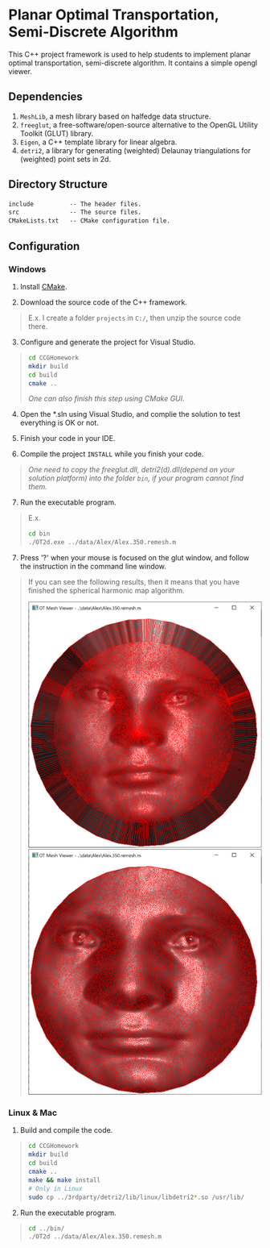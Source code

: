 # Planar Optimal Transportation, Semi-Discrete Algorithm

This C++ project framework is used to help students to implement planar optimal transportation, semi-discrete algorithm. It contains a simple opengl viewer.

## Dependencies
 
1. `MeshLib`, a mesh library based on halfedge data structure.
2. `freeglut`, a free-software/open-source alternative to the OpenGL Utility Toolkit (GLUT) library.
3. `Eigen`, a C++ template library for linear algebra.
4. `detri2`, a library for generating (weighted) Delaunay triangulations for (weighted) point sets in 2d.

## Directory Structure

``` txt
include          -- The header files.
src              -- The source files. 
CMakeLists.txt   -- CMake configuration file.
```

## Configuration

### Windows

1. Install [CMake](https://cmake.org/download/).

2. Download the source code of the C++ framework.
> E.x. I create a folder `projects` in `C:/`, then unzip the source code there.

3. Configure and generate the project for Visual Studio.

> ``` bash
> cd CCGHomework
> mkdir build
> cd build
> cmake ..
> ```
> *One can also finish this step using CMake GUI.*

4. Open the \*.sln using Visual Studio, and complie the solution to test everything is OK or not.

5. Finish your code in your IDE.

6. Compile the project `INSTALL` while you finish your code.
> *One need to copy the freeglut.dll, detri2(d).dll(depend on your solution platform) into the folder `bin`,
> if your program cannot find them.*

7. Run the executable program.
> E.x. 
> ``` bash
> cd bin
> ./OT2d.exe ../data/Alex/Alex.350.remesh.m
> ```

7. Press '?' when your mouse is focused on the glut window, and follow the instruction in the command line window.
> If you can see the following results, then it means that you have finished the spherical harmonic map algorithm. 
> 
> ![A face](../resources/Alex.png) ![Harmonic map](../resources/Alex_OT.png)

### Linux & Mac

1. Build and compile the code.

> ``` bash
> cd CCGHomework
> mkdir build
> cd build
> cmake ..
> make && make install
> # Only in Linux
> sudo cp ../3rdparty/detri2/lib/linux/libdetri2*.so /usr/lib/
> ```

2. Run the executable program.

> ``` bash
> cd ../bin/
> ./OT2d ../data/Alex/Alex.350.remesh.m
> ```
